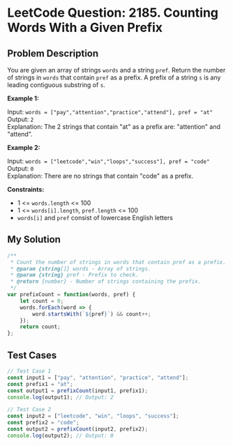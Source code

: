 
# LeetCode Question: 2185. Counting Words With a Given Prefix

## Problem Description

You are given an array of strings `words` and a string `pref`. Return the number of strings in `words` that contain `pref` as a prefix. A prefix of a string `s` is any leading contiguous substring of `s`.

**Example 1:**

Input: `words = ["pay","attention","practice","attend"], pref = "at"`  
Output: `2`  
Explanation: The 2 strings that contain "at" as a prefix are: "attention" and "attend".

**Example 2:**

Input: `words = ["leetcode","win","loops","success"], pref = "code"`  
Output: `0`  
Explanation: There are no strings that contain "code" as a prefix.

**Constraints:**
- 1 <= `words.length` <= 100
- 1 <= `words[i].length`, `pref.length` <= 100
- `words[i]` and `pref` consist of lowercase English letters

## My Solution

```javascript
/**
 * Count the number of strings in words that contain pref as a prefix.
 * @param {string[]} words - Array of strings.
 * @param {string} pref - Prefix to check.
 * @return {number} - Number of strings containing the prefix.
 */
var prefixCount = function(words, pref) {
    let count = 0;
    words.forEach(word => {
        word.startsWith(`${pref}`) && count++;
    });
    return count;
};
```

## Test Cases

```javascript
// Test Case 1
const input1 = ["pay", "attention", "practice", "attend"];
const prefix1 = "at";
const output1 = prefixCount(input1, prefix1);
console.log(output1); // Output: 2

// Test Case 2
const input2 = ["leetcode", "win", "loops", "success"];
const prefix2 = "code";
const output2 = prefixCount(input2, prefix2);
console.log(output2); // Output: 0
```
